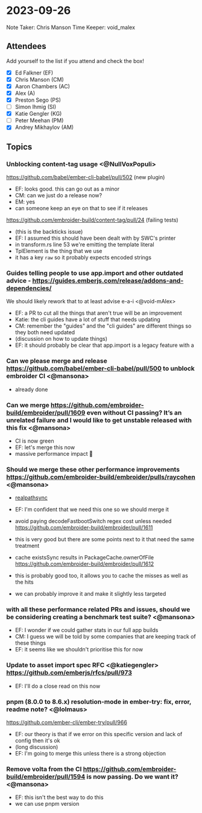 # 2023-09-26

Note Taker: Chris Manson
Time Keeper: void_malex

## Attendees

Add yourself to the list if you attend and check the box!

- [x] Ed Falkner (EF)
- [x] Chris Manson (CM)
- [x] Aaron Chambers (AC)
- [x] Alex (A)
- [x] Preston Sego (PS)
- [ ] Simon Ihmig (SI)
- [x] Katie Gengler (KG)
- [ ] Peter Meehan (PM)
- [x] Andrey Mikhaylov (AM)

## Topics

### Unblocking content-tag usage <@NullVoxPopuli>
https://github.com/babel/ember-cli-babel/pull/502 (new plugin)

- EF: looks good. this can go out as a minor
- CM: can we just do a release now? 
- EM: yes
- can someone keep an eye on that to see if it releases

https://github.com/embroider-build/content-tag/pull/24 (failing tests)

- (this is the backticks issue)
- EF: I assumed this should have been dealt with by SWC's printer
- in transform.rs line 53 we're emitting the template literal
- TplElement is the thing that we use
- it has a key `raw` so it probably expects encoded strings


### Guides telling people to use app.import and other outdated advice - https://guides.emberjs.com/release/addons-and-dependencies/
We should likely rework that to at least advise e-a-i <@void-mAlex>

- EF: a PR to cut all the things that aren't true will be an improvement
- Katie: the cli guides have a lot of stuff that needs updating
- CM: remember the "guides" and the "cli guides" are different things so they both need updated
- (discussion on how to update things)
- EF: it should probably be clear that app.import is a legacy feature with a 

### Can we please merge and release https://github.com/babel/ember-cli-babel/pull/500 to unblock embroider CI <@mansona>

- already done

### Can we merge https://github.com/embroider-build/embroider/pull/1609 even without CI passing? It’s an unrelated failure and I would like to get unstable released with this fix <@mansona>

- CI is now green
- EF: let's merge this now
- massive performance impact 🎉


### Should we merge these other performance improvements https://github.com/embroider-build/embroider/pulls/raycohen <@mansona>

- [realpathsync](https://github.com/embroider-build/embroider/pull/1608)
- EF: I'm confident that we need this one so we should merge it

- avoid paying decodeFastbootSwitch regex cost unless needed https://github.com/embroider-build/embroider/pull/1611 
- this is very good but there are some points next to it that need the same treatment


- cache existsSync results in PackageCache.ownerOfFile https://github.com/embroider-build/embroider/pull/1612
- this is probably good too, it allows you to cache the misses as well as the hits
- we can probably improve it and make it slightly less targeted

### with all these performance related PRs and issues, should we be considering creating a benchmark test suite? <@mansona>

- EF: I wonder if we could gather stats in our full app builds
- CM: I guess we will be told by some companies that are keeping track of these things
- EF: it seems like we shouldn't prioritise this for now

### Update to asset import spec RFC <@katiegengler> https://github.com/emberjs/rfcs/pull/973

- EF: I'll do a close read on this now

### pnpm (8.0.0 to 8.6.x) resolution-mode in ember-try: fix, error, readme note? <@lolmaus>
https://github.com/ember-cli/ember-try/pull/966

- EF: our theory is that if we error on this specific version and lack of config then it's ok
- (long discussion)
- EF: I'm going to merge this unless there is a strong objection

### Remove volta from the CI https://github.com/embroider-build/embroider/pull/1594 is now passing. Do we want it? <@mansona>

- EF: this isn't the best way to do this
- we can use pnpm version